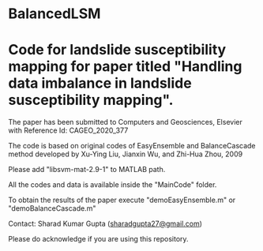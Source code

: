 # BalancedLSM

# Code for landslide susceptibility mapping for paper titled "Handling data imbalance in landslide susceptibility mapping".

The paper has been submitted to Computers and Geosciences, Elsevier with Reference Id: CAGEO_2020_377

The code is based on original codes of EasyEnsemble and BalanceCascade method developed by Xu-Ying Liu, Jianxin Wu, and Zhi-Hua Zhou, 2009

Please add "libsvm-mat-2.9-1" to MATLAB path.

All the codes and data is available inside the "MainCode" folder.

To obtain the results of the paper execute "demoEasyEnsemble.m" or "demoBalanceCascade.m"

Contact: Sharad Kumar Gupta (sharadgupta27@gmail.com)

Please do acknowledge if you are using this repository.
